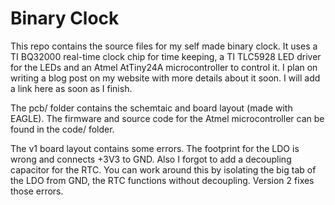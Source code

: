 Binary Clock
============

This repo contains the source files for my self made binary clock. It uses a TI
BQ32000 real-time clock chip for time keeping, a TI TLC5928 LED driver for the
LEDs and an Atmel AtTiny24A microcontroller to control it. I plan on writing a
blog post on my website with more details about it soon. I will add a link
here as soon as I finish.

The pcb/ folder contains the schemtaic and board layout (made with EAGLE). The
firmware and source code for the Atmel microcontroller can be found in the code/
folder.

The v1 board layout contains some errors. The footprint for the LDO is wrong and
connects +3V3 to GND. Also I forgot to add a decoupling capacitor for the RTC.
You can work around this by isolating the big tab  of the LDO from GND, the RTC
functions without decoupling. Version 2 fixes those errors.
